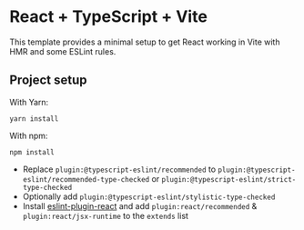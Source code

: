 # React + TypeScript + Vite
This template provides a minimal setup to get React working in Vite with HMR and some ESLint rules.

## Project setup 
With Yarn:
```shell
yarn install
```

With npm:
```shell
npm install
```
- Replace `plugin:@typescript-eslint/recommended` to `plugin:@typescript-eslint/recommended-type-checked` or `plugin:@typescript-eslint/strict-type-checked`
- Optionally add `plugin:@typescript-eslint/stylistic-type-checked`
- Install [eslint-plugin-react](https://github.com/jsx-eslint/eslint-plugin-react) and add `plugin:react/recommended` & `plugin:react/jsx-runtime` to the `extends` list
